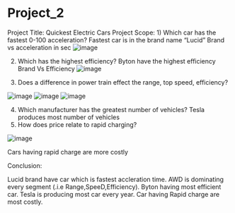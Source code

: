 # Project_2
Project Title: Quickest Electric Cars
Project Scope: 1) Which car has the fastest 0-100 acceleration?
Fastest car is in the brand name “Lucid”
Brand vs acceleration in sec
![image](https://user-images.githubusercontent.com/37030745/175138545-e7379574-4668-4897-906a-7496584d9996.png)

 
2) Which has the highest efficiency?
Byton have the highest efficiency
Brand Vs Efficiency
 ![image](https://user-images.githubusercontent.com/37030745/175138933-028d0248-0d22-484a-befb-91b909eb8a27.png)

3) Does a difference in power train effect the range, top speed, efficiency?

![image](https://user-images.githubusercontent.com/37030745/175140122-035b1a25-ac90-4577-96a7-0d17be89a1fa.png)
![image](https://user-images.githubusercontent.com/37030745/175139546-5021af0c-008f-4435-bc48-9710385f4846.png)
![image](https://user-images.githubusercontent.com/37030745/175140570-941810cd-78fb-4854-8e28-3aa348849e72.png)

  
4) Which manufacturer has the greatest number of vehicles?
Tesla produces most number of vehicles
5) How does price relate to rapid charging?

![image](https://user-images.githubusercontent.com/37030745/175141204-e5fd3e43-5be8-46fc-a958-8433d012e3da.png)

Cars having rapid charge are more costly
 
Conclusion:

Lucid brand have car which is fastest accleration time. 
AWD is dominating every segment (.i.e Range,SpeeD,Efficiency). 
Byton having most efficient car. 
Tesla is producing most car every year. 
Car having Rapid charge are most costly.
